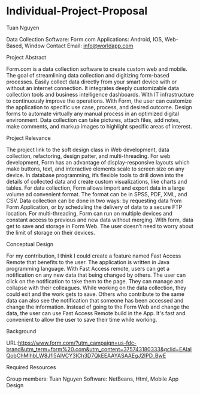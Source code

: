 # Individual-Project-Proposal
Tuan Nguyen

Data Collection Software: Form.com
Applications: Android, IOS, Web-Based, Window
Contact Email: info@worldapp.com

Project Abstract

Form.com is a data collection software to create custom web and mobile. The goal of streamlining data collection and digitizing form-based processes. Easily collect data directly from your smart device with or without an internet connection. It integrates deeply customizable data collection tools and business intelligence dashboards. With IT infrastructure to continuously improve the operations. With Form, the user can customize the application to specific use case, process, and desired outcome. Design forms to automate virtually any manual process in an optimized digital environment. Data collection can take pictures, attach files, add notes, make comments, and markup images to highlight specific areas of interest.
 
Project Relevance

The project link to the soft design class in Web development, data collection, refactoring, design patter, and multi-threading. For web development, Form has an advantage of display-responsive layouts which make buttons, text, and interactive elements scale to screen size on any device. In database programming, it’s flexible tools to drill down into the details of collected data and create custom visualizations, like charts and tables. For data collection, Form allows import and export data in a large volume ad convenient format. The format can be in SPSS, PDF, XML, and CSV. Data collection can be done in two ways: by requesting data from Form Application, or by scheduling the delivery of data to a secure FTP location. For multi-threading, Form can run on multiple devices and constant access to previous and new data without merging. With form, data get to save and storage in Form Web. The user doesn’t need to worry about the limit of storage on their devices.

Conceptual Design

For my contribution, I think I could create a feature named Fast Access Remote that benefits to the user. The application is written in Java programming language. With Fast Access remote, users can get a notification on any new data that being changed by others. The user can click on the notification to take them to the page. They can manage and collapse with their colleagues. While working on the data collection, they could exit and the work gets to save. Others who contribute to the same data can also see the notification that someone has been accessed and change the information. Instead of going to the Form Web and change the data, the user can use Fast Access Remote build in the App. It's fast and convenient to allow the user to save their time while working.      

Background

URL:https://www.form.com/?utm_campaign=us-fdc-brand&utm_term=form%20.com&utm_content=375743180333&gclid=EAIaIQobChMIhbLW8Jfl5AIVCY3ICh3D7QkEEAAYASAAEgJ2IPD_BwE

Required Resources

Group members: Tuan Nguyen
Software: NetBeans, Html, Mobile App Design 

